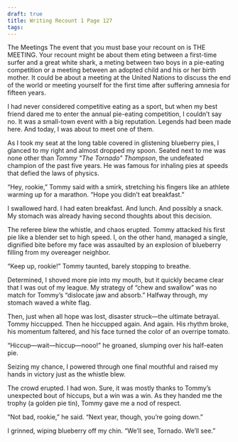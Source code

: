 ```yaml
---
draft: true
title: Writing Recount 1 Page 127
tags:
---
```


The Meetings
The event that you must base your recount on is THE MEETING. Your recount might be about them eting between a first-time surfer and a great white shark, a meting between two boys in a pie-eating competition or a meeting between an adopted child and his or her birth mother. It could be about a meeting at the United Nations to discuss the end of the world or meeting yourself for the first time after suffering amnesia for fifteen years.

I had never considered competitive eating as a sport, but when my best friend dared me to enter the annual pie-eating competition, I couldn’t say no. It was a small-town event with a big reputation. Legends had been made here. And today, I was about to meet one of them.

As I took my seat at the long table covered in glistening blueberry pies, I glanced to my right and almost dropped my spoon. Seated next to me was none other than _Tommy "The Tornado" Thompson_, the undefeated champion of the past five years. He was famous for inhaling pies at speeds that defied the laws of physics.

“Hey, rookie,” Tommy said with a smirk, stretching his fingers like an athlete warming up for a marathon. “Hope you didn’t eat breakfast.”

I swallowed hard. I had eaten breakfast. And lunch. And possibly a snack. My stomach was already having second thoughts about this decision.

The referee blew the whistle, and chaos erupted. Tommy attacked his first pie like a blender set to high speed. I, on the other hand, managed a single, dignified bite before my face was assaulted by an explosion of blueberry filling from my overeager neighbor.

“Keep up, rookie!” Tommy taunted, barely stopping to breathe.

Determined, I shoved more pie into my mouth, but it quickly became clear that I was out of my league. My strategy of “chew and swallow” was no match for Tommy’s “dislocate jaw and absorb.” Halfway through, my stomach waved a white flag.

Then, just when all hope was lost, disaster struck—the ultimate betrayal. Tommy hiccupped. Then he hiccupped again. And again. His rhythm broke, his momentum faltered, and his face turned the color of an overripe tomato.

“Hiccup—wait—hiccup—nooo!” he groaned, slumping over his half-eaten pie.

Seizing my chance, I powered through one final mouthful and raised my hands in victory just as the whistle blew.

The crowd erupted. I had won. Sure, it was mostly thanks to Tommy’s unexpected bout of hiccups, but a win was a win. As they handed me the trophy (a golden pie tin), Tommy gave me a nod of respect.

“Not bad, rookie,” he said. “Next year, though, you’re going down.”

I grinned, wiping blueberry off my chin. “We’ll see, Tornado. We’ll see.”
